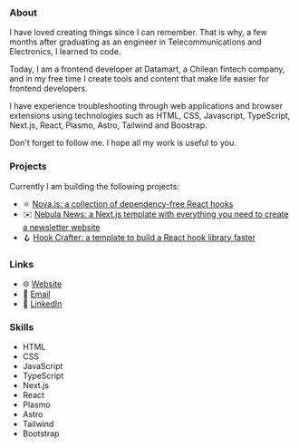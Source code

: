 ### About

I have loved creating things since I can remember. That is why, a few months after graduating as an engineer in Telecommunications and Electronics, I learned to code.

Today, I am a frontend developer at Datamart, a Chilean fintech company, and in my free time I create tools and content that make life easier for frontend developers.

I have experience troubleshooting through web applications and browser extensions using technologies such as HTML, CSS, Javascript, TypeScript, Next.js, React, Plasmo, Astro, Tailwind and Boostrap.

Don't forget to follow me. I hope all my work is useful to you.

### Projects

Currently I am building the following projects:

- ⚛️ [Nova.js: a collection of dependency-free React hooks](https://novajs.co/)
- ✉️ [Nebula News: a Next.js template with everything you need to create a newsletter website](https://getnebula.news/)
- 🪝 [Hook Crafter: a template to build a React hook library faster](https://github.com/dlcastillop/hook-crafter)

### Links

- 🌐 <a href="https://dlcastillop.com">Website</a>
- 📧 <a href="mailto:daniel@dlcastillop.com">Email</a>
- 💼 <a href="https://linkedin.com/in/dlcastillop">LinkedIn</a>

### Skills

- HTML
- CSS
- JavaScript
- TypeScript
- Next.js
- React
- Plasmo
- Astro
- Tailwind
- Bootstrap
